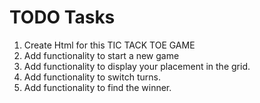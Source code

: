 # TODO Tasks

1. Create Html for this TIC TACK TOE GAME
2. Add functionality to start a new game
3. Add functionality to display your placement in the grid.
4. Add functionality to switch turns.
5. Add functionality to find the winner.
